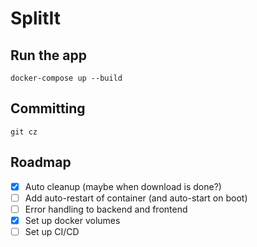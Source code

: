 # SplitIt

## Run the app
`docker-compose up --build`

## Committing
`git cz`

## Roadmap
- [x] Auto cleanup (maybe when download is done?)
- [ ] Add auto-restart of container (and auto-start on boot)
- [ ] Error handling to backend and frontend
- [x] Set up docker volumes
- [ ] Set up CI/CD